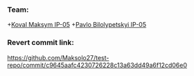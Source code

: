 ### Team:
+[Koval Maksym IP-05](https://github.com/Maksolo27)
+[Pavlo Bilolypetskyi IP-05](https://github.com/Pashhaa)

### Revert commit link:
https://github.com/Maksolo27/test-repo/commit/c9645aafc4230726228c13a63dd49a6f12cd06e0
